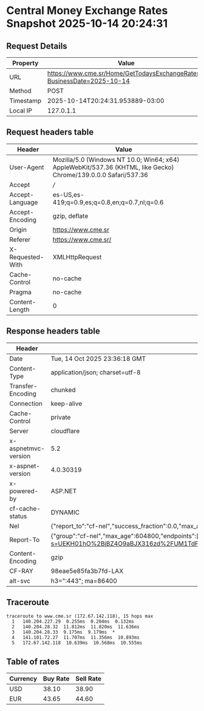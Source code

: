 # Central Money Exchange Rates Snapshot 2025-10-14 20:24:31
## Request Details

| Property | Value |
|----------|-------|
| URL | https://www.cme.sr/Home/GetTodaysExchangeRates/?BusinessDate=2025-10-14 |
| Method | POST |
| Timestamp | 2025-10-14T20:24:31.953889-03:00 |
| Local IP | 127.0.1.1 |
    
## Request headers table

| Header | Value |
|--------|-------|
| User-Agent | Mozilla/5.0 (Windows NT 10.0; Win64; x64) AppleWebKit/537.36 (KHTML, like Gecko) Chrome/139.0.0.0 Safari/537.36 |
| Accept | */* |
| Accept-Language | es-US,es-419;q=0.9,es;q=0.8,en;q=0.7,nl;q=0.6 |
| Accept-Encoding | gzip, deflate |
| Origin | https://www.cme.sr |
| Referer | https://www.cme.sr/ |
| X-Requested-With | XMLHttpRequest |
| Cache-Control | no-cache |
| Pragma | no-cache |
| Content-Length | 0 |

    
## Response headers table
| Header | Value |
|--------|-------|
| Date | Tue, 14 Oct 2025 23:36:18 GMT |
| Content-Type | application/json; charset=utf-8 |
| Transfer-Encoding | chunked |
| Connection | keep-alive |
| Cache-Control | private |
| Server | cloudflare |
| x-aspnetmvc-version | 5.2 |
| x-aspnet-version | 4.0.30319 |
| x-powered-by | ASP.NET |
| cf-cache-status | DYNAMIC |
| Nel | {"report_to":"cf-nel","success_fraction":0.0,"max_age":604800} |
| Report-To | {"group":"cf-nel","max_age":604800,"endpoints":[{"url":"https://a.nel.cloudflare.com/report/v4?s=UEKH01hO%2BjBZ4O9aBJX316zd%2FUM1TdFeK2P545yvIBB3gyon1opz8v8mF9%2BFgL0%2B489gtsb6EOglo3Yx4KEILGUF8uLQtfGgHzM%3D"}]} |
| Content-Encoding | gzip |
| CF-RAY | 98eae5e85fa3b7fd-LAX |
| alt-svc | h3=":443"; ma=86400 |

## Traceroute 

```
traceroute to www.cme.sr (172.67.142.118), 15 hops max
  1   140.204.227.29  0.255ms  0.204ms  0.132ms 
  2   140.204.28.32  11.812ms  11.820ms  11.636ms 
  3   140.204.28.33  9.175ms  9.179ms  * 
  4   141.101.72.27  11.707ms  11.356ms  10.893ms 
  5   172.67.142.118  10.639ms  10.568ms  10.555ms 

```


## Table of rates

| Currency | Buy Rate | Sell Rate |
|----------|----------|-----------|
| USD | 38.10 | 38.90 |
| EUR | 43.65 | 44.60 |
